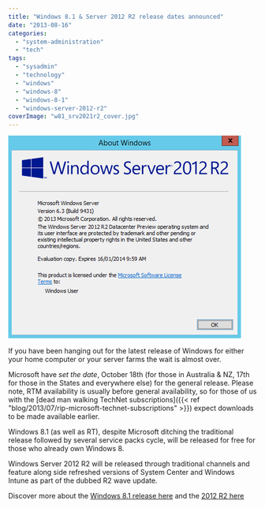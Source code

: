 ```yaml
---
title: "Windows 8.1 & Server 2012 R2 release dates announced"
date: "2013-08-16"
categories: 
  - "system-administration"
  - "tech"
tags: 
  - "sysadmin"
  - "technology"
  - "windows"
  - "windows-8"
  - "windows-8-1"
  - "windows-server-2012-r2"
coverImage: "w81_srv2021r2_cover.jpg"
---
```


![](images/server2012r2_winver-2.jpg)

If you have been hanging out for the latest release of Windows for either your home computer or your server farms the wait is almost over.

Microsoft have _set the date_, October 18th (for those in Australia & NZ, 17th for those in the States and everywhere else) for the general release. Please note, RTM availability is usually before general availability, so for those of us with the [dead man walking TechNet subscriptions]({{< ref "blog/2013/07/rip-microsoft-technet-subscriptions" >}}) expect downloads to be made available earlier.

Windows 8.1 (as well as RT), despite Microsoft ditching the traditional release followed by several service packs cycle, will be released for free for those who already own Windows 8.

Windows Server 2012 R2 will be released through traditional channels and feature along side refreshed versions of System Center and Windows Intune as part of the dubbed R2 wave update.

Discover more about the [Windows 8.1 release here](http://blogs.windows.com/windows/b/bloggingwindows/archive/2013/08/14/mark-your-calendars-for-windows-8-1.aspx "Mark your calendars for Windows 8.1!") and the [2012 R2 here](http://blogs.technet.com/b/in_the_cloud/archive/2013/08/14/mark-your-calendars-for-oct-18-the-r2-wave-is-coming.aspx "Mark Your Calendars for Oct. 18: The R2 Wave is Coming!")
